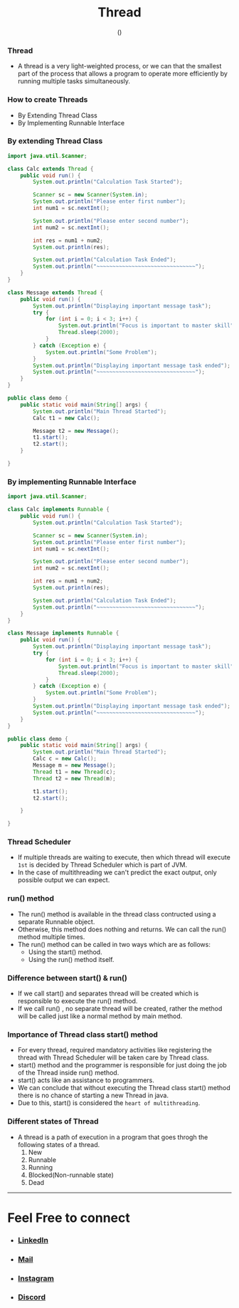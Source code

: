 <h1 align="center"> Thread</h1>
<p align="center" > () </p>

### Thread
+ A thread is a very light-weighted process, or we can that the smallest part of the  process that allows a program to operate more efficiently by running multiple tasks simultaneously.

### How to create Threads
+ By Extending Thread Class
+ By Implementing Runnable Interface

### By extending Thread Class

```java
import java.util.Scanner;

class Calc extends Thread {
    public void run() {
        System.out.println("Calculation Task Started");

        Scanner sc = new Scanner(System.in);
        System.out.println("Please enter first number");
        int num1 = sc.nextInt();

        System.out.println("Please enter second number");
        int num2 = sc.nextInt();

        int res = num1 + num2;
        System.out.println(res);

        System.out.println("Calculation Task Ended");
        System.out.println("~~~~~~~~~~~~~~~~~~~~~~~~~~~~~~~");
    }
}

class Message extends Thread {
    public void run() {
        System.out.println("Displaying important message task");
        try {
            for (int i = 0; i < 3; i++) {
                System.out.println("Focus is important to master skill");
                Thread.sleep(2000);
            }
        } catch (Exception e) {
            System.out.println("Some Problem");
        }
        System.out.println("Displaying important message task ended");
        System.out.println("~~~~~~~~~~~~~~~~~~~~~~~~~~~~~~~");
    }
}

public class demo {
    public static void main(String[] args) {
        System.out.println("Main Thread Started");
        Calc t1 = new Calc();

        Message t2 = new Message();
        t1.start();
        t2.start();
    }

}

```

### By implementing Runnable Interface

```java
import java.util.Scanner;

class Calc implements Runnable {
    public void run() {
        System.out.println("Calculation Task Started");

        Scanner sc = new Scanner(System.in);
        System.out.println("Please enter first number");
        int num1 = sc.nextInt();

        System.out.println("Please enter second number");
        int num2 = sc.nextInt();

        int res = num1 + num2;
        System.out.println(res);

        System.out.println("Calculation Task Ended");
        System.out.println("~~~~~~~~~~~~~~~~~~~~~~~~~~~~~~~");
    }
}

class Message implements Runnable {
    public void run() {
        System.out.println("Displaying important message task");
        try {
            for (int i = 0; i < 3; i++) {
                System.out.println("Focus is important to master skill");
                Thread.sleep(2000);
            }
        } catch (Exception e) {
            System.out.println("Some Problem");
        }
        System.out.println("Displaying important message task ended");
        System.out.println("~~~~~~~~~~~~~~~~~~~~~~~~~~~~~~~");
    }
}

public class demo {
    public static void main(String[] args) {
        System.out.println("Main Thread Started");
        Calc c = new Calc();
        Message m = new Message();
        Thread t1 = new Thread(c);
        Thread t2 = new Thread(m);

        t1.start();
        t2.start();

    }

}

```

### Thread Scheduler
+ If multiple threads are waiting to execute, then which thread will execute `1st` is decided by Thread Scheduler which is part of JVM.
+ In the case of multithreading we can't predict the exact output, only possible output we can expect.

### run() method
+ The run() method is available in the thread class contructed using a separate Runnable object.
+ Otherwise, this method does nothing and returns. We can call the run() method multiple times.
+ The run() method can be called in two ways which are as follows:
    + Using the start() method.
    + Using the run() method itself.

### Difference between start() & run()
+ If we call start() and separates thread will be created which is responsible to execute the run() method.
+ If we call run() , no separate thread will be created, rather the method will be called just like a normal method by main method. 

### Importance of Thread class start() method
+ For every thread, required mandatory activities like registering the thread with Thread Scheduler will be taken care by Thread class.
+ start() method and the programmer is responsible for just doing the job of the Thread inside run() method.
+ start() acts like an assistance to programmers.
+ We can conclude that without executing the Thread class start() method there is no chance of starting a new Thread in java.
+ Due to this, start() is considered the `heart of multithreading`.

### Different states of Thread
+ A thread is a path of execution in a program that goes throgh the following states of a thread.
    1. New
    2. Runnable
    3. Running 
    4. Blocked(Non-runnable state)
    5. Dead



***

# Feel Free to connect
+ ### [LinkedIn](https://www.linkedin.com/in/saurabhbahadur) 
+ ### [Mail](mailto:singhsaurabhbahadur@gmail.com)
+ ### [Instagram](https://www.instagram.com/saurabhbahadur_)
+ ### [Discord](https://discord.gg/aQR27Bg7de)


